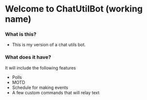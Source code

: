 # Welcome to ChatUtilBot (working name)

### What is this?

* This is my version of a chat utils bot.

### What does it have?

It will include the following features

* Polls
* MOTD
* Schedule for making events
* A few custom commands that will relay text
